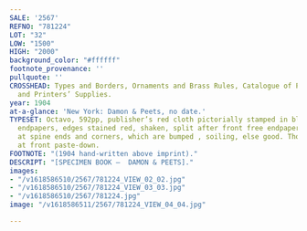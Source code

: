 ```yaml
---
SALE: '2567'
REFNO: "781224"
LOT: "32"
LOW: "1500"
HIGH: "2000"
background_color: "#ffffff"
footnote_provenance: ''
pullquote: ''
CROSSHEAD: Types and Borders, Ornaments and Brass Rules, Catalogue of Printing Machinery
  and Printers’ Supplies.
year: 1904
at-a-glance: 'New York: Damon & Peets, no date.'
TYPESET: Octavo, 592pp, publisher’s red cloth pictorially stamped in black, decorative
  endpapers, edges stained red, shaken, split after front free endpaper, covers frayed
  at spine ends and corners, which are bumped , soiling, else good. Tholenaar bookplate
  at front paste-down.
FOOTNOTE: "(1904 hand-written above imprint)."
DESCRIPT: "[SPECIMEN BOOK —  DAMON & PEETS]."
images:
- "/v1618586510/2567/781224_VIEW_02_02.jpg"
- "/v1618586510/2567/781224_VIEW_03_03.jpg"
- "/v1618586510/2567/781224.jpg"
image: "/v1618586511/2567/781224_VIEW_04_04.jpg"

---
```

